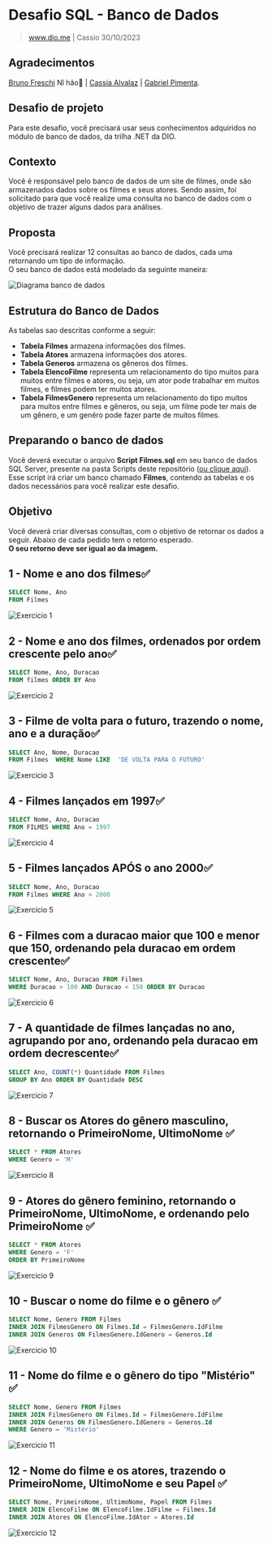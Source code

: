 # Desafio SQL - Banco de Dados
> www.dio.me | Cassio 30/10/2023

## Agradecimentos
[Bruno Freschi](https://github.com/BrunoFreschiAgger) Nǐ hǎo👋 |
[Cassia Alvalaz](https://github.com/CassiaAlvalaz) |
[Gabriel Pimenta](https://github.com/Gabranato).

## Desafio de projeto
Para este desafio, você precisará usar seus conhecimentos adquiridos no módulo de banco de dados, da trilha .NET da DIO.

## Contexto
Você é responsável pelo banco de dados de um site de filmes, onde são armazenados dados sobre os filmes e seus atores. Sendo assim, foi solicitado para que você realize uma consulta no banco de dados com o objetivo de trazer alguns dados para análises.

## Proposta
Você precisará realizar 12 consultas ao banco de dados, cada uma retornando um tipo de informação.<br/>
O seu banco de dados está modelado da seguinte maneira:

![Diagrama banco de dados](Imagens/diagrama.png)

## Estrutura do Banco de Dados
As tabelas sao descritas conforme a seguir:

- **Tabela Filmes**   armazena informações dos filmes.
- **Tabela Atores**   armazena informações dos atores.
- **Tabela Generos**  armazena os gêneros dos filmes.
- **Tabela ElencoFilme**   representa um relacionamento do tipo muitos para muitos entre filmes e atores, ou seja, um ator pode trabalhar em muitos filmes, e filmes podem ter muitos atores.
- **Tabela FilmesGenero**  representa um relacionamento do tipo muitos para muitos entre filmes e gêneros, ou seja, um filme pode ter mais de um gênero, e um genêro pode fazer parte de muitos filmes.

## Preparando o banco de dados
Você deverá executar o arquivo **Script Filmes.sql** em seu banco de dados SQL Server, presente na pasta Scripts deste repositório ([ou clique aqui](Script%20Filmes.sql)). <br/>Esse script irá criar um banco chamado **Filmes**, contendo as tabelas e os dados necessários para você realizar este desafio.

## Objetivo
Você deverá criar diversas consultas, com o objetivo de retornar os dados a seguir. Abaixo de cada pedido tem o retorno esperado. <br/> **O seu retorno deve ser igual ao da imagem.**

## 1 - Nome e ano dos filmes✅
```sql
SELECT Nome, Ano
FROM Filmes
```
![Exercicio 1](Imagens/1.png)

## 2 - Nome e ano dos filmes, ordenados por ordem crescente pelo ano✅
```sql
SELECT Nome, Ano, Duracao
FROM filmes ORDER BY Ano
```
![Exercicio 2](Imagens/2.png)

## 3 - Filme de volta para o futuro, trazendo o nome, ano e a duração✅
```sql
SELECT Ano, Nome, Duracao
FROM Filmes  WHERE Nome LIKE  'DE VOLTA PARA O FUTURO'
```
![Exercicio 3](Imagens/3.png)

## 4 - Filmes lançados em 1997✅
```sql
SELECT Nome, Ano, Duracao
FROM FILMES WHERE Ano = 1997
```
![Exercicio 4](Imagens/4.png)

## 5 - Filmes lançados APÓS o ano 2000✅
```sql
SELECT Nome, Ano, Duracao
FROM Filmes WHERE Ano > 2000
```
![Exercicio 5](Imagens/5.png)

## 6 - Filmes com a duracao maior que 100 e menor que 150, ordenando pela duracao em ordem crescente✅
```sql
SELECT Nome, Ano, Duracao FROM Filmes
WHERE Duracao > 100 AND Duracao < 150 ORDER BY Duracao
```
![Exercicio 6](Imagens/6.png)

## 7 - A quantidade de filmes lançadas no ano, agrupando por ano, ordenando pela duracao em ordem decrescente✅
```sql
SELECT Ano, COUNT(*) Quantidade FROM Filmes
GROUP BY Ano ORDER BY Quantidade DESC
```
![Exercicio 7](Imagens/7.png)

## 8 - Buscar os Atores do gênero masculino, retornando o PrimeiroNome, UltimoNome ✅
```sql
SELECT * FROM Atores
WHERE Genero = 'M'
```
![Exercicio 8](Imagens/8.png)

## 9 - Atores do gênero feminino, retornando o PrimeiroNome, UltimoNome, e ordenando pelo PrimeiroNome ✅
```sql
SELECT * FROM Atores
WHERE Genero = 'F'
ORDER BY PrimeiroNome
```
![Exercicio 9](Imagens/9.png)

## 10 - Buscar o nome do filme e o gênero ✅
```sql
SELECT Nome, Genero FROM Filmes
INNER JOIN FilmesGenero ON Filmes.Id = FilmesGenero.IdFilme
INNER JOIN Generos ON FilmesGenero.IdGenero = Generos.Id
```
![Exercicio 10](Imagens/10.png)

## 11 - Nome do filme e o gênero do tipo "Mistério" ✅
```sql
SELECT Nome, Genero FROM Filmes
INNER JOIN FilmesGenero ON Filmes.Id = FilmesGenero.IdFilme
INNER JOIN Generos ON FilmesGenero.IdGenero = Generos.Id
WHERE Genero = 'Mistério'
```
![Exercicio 11](Imagens/11.png)

## 12 - Nome do filme e os atores, trazendo o PrimeiroNome, UltimoNome e seu Papel ✅
```sql
SELECT Nome, PrimeiroNome, UltimoNome, Papel FROM Filmes
INNER JOIN ElencoFilme ON ElencoFilme.IdFilme = Filmes.Id
INNER JOIN Atores ON ElencoFilme.IdAtor = Atores.Id
```
![Exercicio 12](Imagens/12.png)
